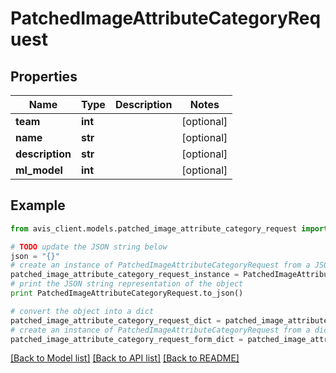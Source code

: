 # PatchedImageAttributeCategoryRequest


## Properties

Name | Type | Description | Notes
------------ | ------------- | ------------- | -------------
**team** | **int** |  | [optional] 
**name** | **str** |  | [optional] 
**description** | **str** |  | [optional] 
**ml_model** | **int** |  | [optional] 

## Example

```python
from avis_client.models.patched_image_attribute_category_request import PatchedImageAttributeCategoryRequest

# TODO update the JSON string below
json = "{}"
# create an instance of PatchedImageAttributeCategoryRequest from a JSON string
patched_image_attribute_category_request_instance = PatchedImageAttributeCategoryRequest.from_json(json)
# print the JSON string representation of the object
print PatchedImageAttributeCategoryRequest.to_json()

# convert the object into a dict
patched_image_attribute_category_request_dict = patched_image_attribute_category_request_instance.to_dict()
# create an instance of PatchedImageAttributeCategoryRequest from a dict
patched_image_attribute_category_request_form_dict = patched_image_attribute_category_request.from_dict(patched_image_attribute_category_request_dict)
```
[[Back to Model list]](../README.md#documentation-for-models) [[Back to API list]](../README.md#documentation-for-api-endpoints) [[Back to README]](../README.md)


